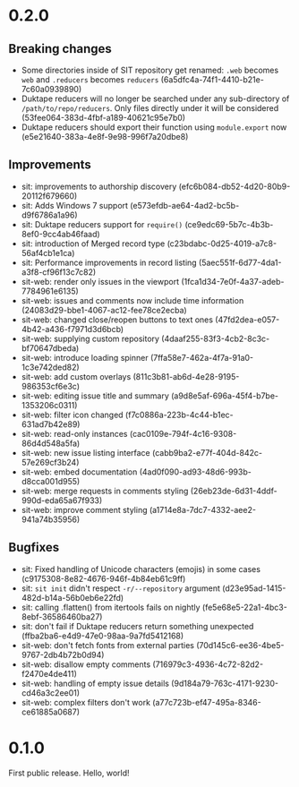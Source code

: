 # 0.2.0

## Breaking changes

* Some directories inside of SIT repository get renamed: `.web` becomes `web` and
  `.reducers` becomes `reducers` (6a5dfc4a-74f1-4410-b21e-7c60a0939890)
* Duktape reducers will no longer be searched under any sub-directory of
  `/path/to/repo/reducers`. Only files directly under it will be considered
    (53fee064-383d-4fbf-a189-40621c95e7b0)
* Duktape reducers should export their function using `module.export` now (e5e21640-383a-4e8f-9e98-996f7a20dbe8)

## Improvements

* sit: improvements to authorship discovery (efc6b084-db52-4d20-80b9-20112f679660)
* sit: Adds Windows 7 support (e573efdb-ae64-4ad2-bc5b-d9f6786a1a96)
* sit: Duktape reducers support for `require()` (ce9edc69-5b7c-4b3b-8ef0-9cc4ab46faad)
* sit: introduction of Merged record type (c23bdabc-0d25-4019-a7c8-56af4cb1e1ca)
* sit: Performance improvements in record listing (5aec551f-6d77-4da1-a3f8-cf96f13c7c82)
* sit-web: render only issues in the viewport (1fca1d34-7e0f-4a37-adeb-7784961e6135)
* sit-web: issues and comments now include time information (24083d29-bbe1-4067-ac12-fee78ce2ecba)
* sit-web: changed close/reopen buttons to text ones (47fd2dea-e057-4b42-a436-f7971d3d6bcb)
* sit-web: supplying custom repository (4daaf255-83f3-4cb2-8c3c-bf70647dbeda)
* sit-web: introduce loading spinner (7ffa58e7-462a-4f7a-91a0-1c3e742ded82)
* sit-web: add custom overlays (811c3b81-ab6d-4e28-9195-986353cf6e3c)
* sit-web: editing issue title and summary (a9d8e5af-696a-45f4-b7be-1353206c0311)
* sit-web: filter icon changed (f7c0886a-223b-4c44-b1ec-631ad7b42e89)
* sit-web: read-only instances (cac0109e-794f-4c16-9308-86d4d548a5fa)
* sit-web: new issue listing interface (cabb9ba2-e77f-404d-842c-57e269cf3b24)
* sit-web: embed documentation (4ad0f090-ad93-48d6-993b-d8cca001d955)
* sit-web: merge requests in comments styling (26eb23de-6d31-4ddf-990d-eda65a67f933)
* sit-web: improve comment styling (a1714e8a-7dc7-4332-aee2-941a74b35956)

## Bugfixes

* sit: Fixed handling of Unicode characters (emojis) in some cases (c9175308-8e82-4676-946f-4b84eb61c9ff)
* sit: `sit init` didn't respect `-r/--repository` argument (d23e95ad-1415-482d-b14a-56b0eb6e22fd)
* sit: calling .flatten() from itertools fails on nightly (fe5e68e5-22a1-4bc3-8ebf-36586460ba27)
* sit: don't fail if Duktape reducers return something unexpected (ffba2ba6-e4d9-47e0-98aa-9a7fd5412168)
* sit-web: don't fetch fonts from external parties (70d145c6-ee36-4be5-9767-2db4b72b0d94)
* sit-web: disallow empty comments (716979c3-4936-4c72-82d2-f2470e4de411)
* sit-web: handling of empty issue details (9d184a79-763c-4171-9230-cd46a3c2ee01)
* sit-web: complex filters don't work (a77c723b-ef47-495a-8346-ce61885a0687)

# 0.1.0

First public release. Hello, world!

